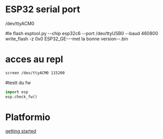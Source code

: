   

# ESP32 serial port
/dev/ttyACM0

#le flash
esptool.py --chip esp32c6 --port /dev/ttyUSB0 --baud 460800 write_flash -z 0x0 ESP32_GE---met la bonne version--.bin

# acces au repl
```bash
screen /dev/ttyACM0 115200
```
#testt du fw
```python
import esp
esp.check_fw()
```

# Platformio
[getting started](https://docs.platformio.org/en/latest/core/installation/methods/installer-script.html)
